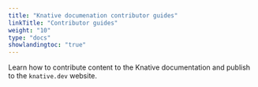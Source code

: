 ```yaml
---
title: "Knative documenation contributor guides"
linkTitle: "Contributor guides"
weight: "10"
type: "docs"
showlandingtoc: "true"
---
```


Learn how to contribute content to the Knative documentation and publish
to the `knative.dev` website.
